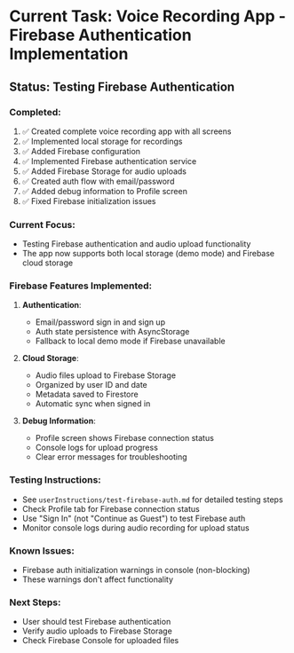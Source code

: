 # Current Task: Voice Recording App - Firebase Authentication Implementation

## Status: Testing Firebase Authentication

### Completed:
1. ✅ Created complete voice recording app with all screens
2. ✅ Implemented local storage for recordings
3. ✅ Added Firebase configuration
4. ✅ Implemented Firebase authentication service
5. ✅ Added Firebase Storage for audio uploads
6. ✅ Created auth flow with email/password
7. ✅ Added debug information to Profile screen
8. ✅ Fixed Firebase initialization issues

### Current Focus:
- Testing Firebase authentication and audio upload functionality
- The app now supports both local storage (demo mode) and Firebase cloud storage

### Firebase Features Implemented:
1. **Authentication**:
   - Email/password sign in and sign up
   - Auth state persistence with AsyncStorage
   - Fallback to local demo mode if Firebase unavailable

2. **Cloud Storage**:
   - Audio files upload to Firebase Storage
   - Organized by user ID and date
   - Metadata saved to Firestore
   - Automatic sync when signed in

3. **Debug Information**:
   - Profile screen shows Firebase connection status
   - Console logs for upload progress
   - Clear error messages for troubleshooting

### Testing Instructions:
- See `userInstructions/test-firebase-auth.md` for detailed testing steps
- Check Profile tab for Firebase connection status
- Use "Sign In" (not "Continue as Guest") to test Firebase auth
- Monitor console logs during audio recording for upload status

### Known Issues:
- Firebase auth initialization warnings in console (non-blocking)
- These warnings don't affect functionality

### Next Steps:
- User should test Firebase authentication
- Verify audio uploads to Firebase Storage
- Check Firebase Console for uploaded files
